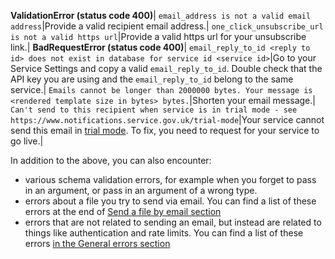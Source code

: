 **ValidationError (status code 400)**|
`email_address is not a valid email address`|Provide a valid recipient email address.|
`one_click_unsubscribe_url is not a valid https url`|Provide a valid https url for your unsubscribe link.|
**BadRequestError (status code 400)**|
`email_reply_to_id <reply to id> does not exist in database for service id <service id>`|Go to your Service Settings and copy a valid `email_reply_to_id`. Double check that the API key you are using and the `email_reply_to_id` belong to the same service.|
`Emails cannot be longer than 2000000 bytes. Your message is <rendered template size in bytes> bytes.`|Shorten your email message.|
`Can't send to this recipient when service is in trial mode - see https://www.notifications.service.gov.uk/trial-mode`|Your service cannot send this email in [trial mode](https://www.notifications.service.gov.uk/using-notify/trial-mode). To fix, you need to request for your service to go live.|

In addition to the above, you can also encounter:

* various schema validation errors, for example when you forget to pass in an argument, or pass in an argument of a wrong type.
* errors about a file you try to send via email. You can find a list of these errors at the end of [Send a file by email section](#send-a-file-by-email)
* errors that are not related to sending an email, but instead are related to things like authentication and rate limits. You can find a list of these errors [in the General errors section](#general-errors)